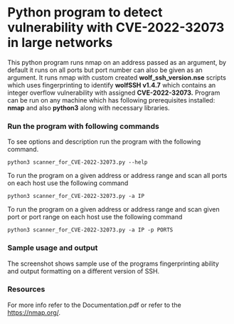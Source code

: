 # Python program to detect vulnerability with CVE-2022-32073 in large networks

This python program runs nmap on an address passed as an argument, by default it runs on all ports but port number can also be given as an argument. It runs nmap with custom created **wolf_ssh_version.nse** scripts which uses fingerprinting to identify **wolfSSH v1.4.7** which contains an integer overflow vulnerability with assigned **CVE-2022-32073.** Program can be run on any machine which has following prerequisites installed: **nmap** and also **python3** along with necessary libraries. 

### Run the program with following commands
To see options and description run the program with the following command. 

    python3 scanner_for_CVE-2022-32073.py --help
    
To run the program on a given address or address range and scan all ports on each host use the following command

    python3 scanner_for_CVE-2022-32073.py -a IP
    
To run the program on a given address or address range and scan given port or port range on each host use the following command
    
    python3 scanner_for_CVE-2022-32073.py -a IP -p PORTS 

### Sample usage and output
The screenshot shows sample use of the programs fingerprinting ability and output formatting on a different version of SSH.



### Resources

For more info refer to the Documentation.pdf or refer to the https://nmap.org/. 






